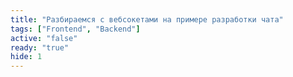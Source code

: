 ```yaml
---
title: "Разбираемся с вебсокетами на примере разработки чата"
tags: ["Frontend", "Backend"]
active: "false"
ready: "true"
hide: 1
---
```

